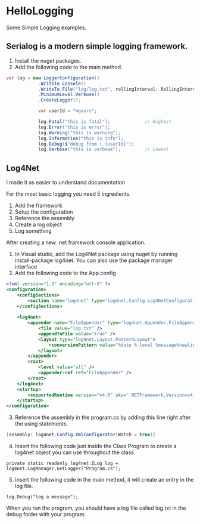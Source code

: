 # HelloLogging


Some Simple Logging examples.

## Serialog is a modern simple logging framework.

1. Install the nuget packages.
2. Add the following code to the main method.
```C#
var log = new LoggerConfiguration()
            .WriteTo.Console()
            .WriteTo.File("log/log.txt", rollingInterval: RollingInterval.Day)
            .MinimumLevel.Verbose()
            .CreateLogger();

            var userId = "mgasrs";

            log.Fatal("this is fatal");             // Highest
            log.Error("this is error");
            log.Warning("this is warning");
            log.Information("this is info");
            log.Debug($"debug from : {userId}");
            log.Verbose("this is verbose");         // Lowest
```


## Log4Net
I made it as easier to understand documentation

For the most basic logging you need 5 ingredients.

1. Add the framework 
2. Setup the configuration
3. Reference the assembly
4. Create a log object
5. Log something

After creating a new .net framework console application.

1. In Visual studio, add the Log4Net package using nuget by running install-package log4net. You can also use the package manager interface
2. Add the following code to the App.config

```xml
<?xml version="1.0" encoding="utf-8" ?>
<configuration>
    <configSections>
        <section name="log4net" type="log4net.Config.Log4NetConfigurationSectionHandler, log4net"/>
    </configSections>
 
    <log4net>
        <appender name="FileAppender" type="log4net.Appender.FileAppender">
            <file value="log.txt" />
            <appendToFile value="true" />
            <layout type="log4net.Layout.PatternLayout">
                <conversionPattern value="%date %-level %message%newline" />
            </layout>
        </appender>
        <root>
            <level value="all" />
            <appender-ref ref="FileAppender" />
        </root>
    </log4net>
    <startup>
        <supportedRuntime version="v4.0" sku=".NETFramework,Version=v4.6.1" />
    </startup>
</configuration>
```
3. Reference the assembly in the program.cs by adding this line right after the using statements. 
```c#
[assembly: log4net.Config.XmlConfigurator(Watch = true)]
```
4. Insert the following code just inside the Class Program to create a log4net object you can use throughout the class. 
```
private static readonly log4net.ILog log = log4net.LogManager.GetLogger("Program.cs");
```


5. Insert the following code in the main method, it will create an entry in the log file. 
```
log.Debug("log a message");
```
When you run the program, you should have a log file called log.txt in the debug folder with your program.


